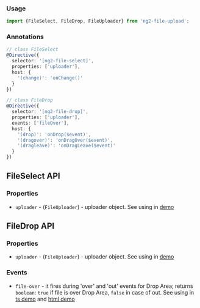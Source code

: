 ### Usage
```typescript
import {FileSelect, FileDrop, FileUploader} from 'ng2-file-upload';
```

### Annotations
```typescript
// class FileSelect
@Directive({
  selector: '[ng2-file-select]',
  properties: ['uploader'],
  host: {
    '(change)': 'onChange()'
  }
})
```

```typescript
// class FileDrop
@Directive({
  selector: '[ng2-file-drop]',
  properties: ['uploader'],
  events: ['fileOver'],
  host: {
    '(drop)': 'onDrop($event)',
    '(dragover)': 'onDragOver($event)',
    '(dragleave)': 'onDragLeave($event)'
  }
})
```

## FileSelect API

### Properties

  - `uploader` - (`FileUploader`) - uploader object. See using in [demo](https://github.com/valor-software/ng2-file-upload/blob/master/demo/components/file-upload/simple-demo.ts)
  
## FileDrop API

### Properties

  - `uploader` - (`FileUploader`) - uploader object. See using in [demo](https://github.com/valor-software/ng2-file-upload/blob/master/demo/components/file-upload/simple-demo.ts)

### Events

  - `file-over` - it fires during 'over' and 'out' events for Drop Area; returns `boolean`: `true` if file is over Drop Area, `false` in case of out.
  See using in [ts demo](https://github.com/valor-software/ng2-file-upload/blob/master/demo/components/file-upload/simple-demo.ts) and
  [html demo](https://github.com/valor-software/ng2-file-upload/blob/master/demo/components/file-upload/simple-demo.html)
